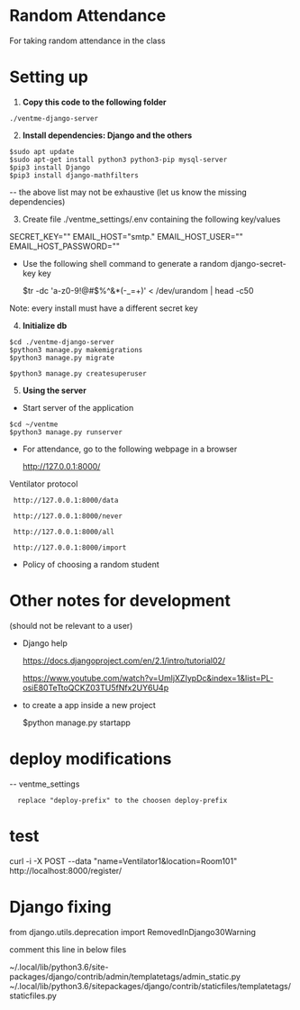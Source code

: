# Random Attendance
For taking random attendance in the class

# Setting up
  1. __Copy this code to the following folder__

   ```
   ./ventme-django-server
   ```

  2. __Install dependencies: Django and the others__
  
   ```
   $sudo apt update
   $sudo apt-get install python3 python3-pip mysql-server
   $pip3 install Django
   $pip3 install django-mathfilters
   ```

  -- the above list may not be exhaustive (let us know the missing dependencies)

 3.  Create file ./ventme_settings/.env containing the following key/values
 
SECRET_KEY="<django-secret-key>"
EMAIL_HOST="smtp.<your-smtp-server>"
EMAIL_HOST_USER="<user-on-smtp-server>"
EMAIL_HOST_PASSWORD="<password-of-the-user>"

* Use the following shell command to generate a random django-secret-key key

   $tr -dc 'a-z0-9!@#$%^&*(-_=+)' < /dev/urandom | head -c50

Note: every install must have a different secret key


  4. __Initialize db__

  ```
  $cd ./ventme-django-server
  $python3 manage.py makemigrations
  $python3 manage.py migrate
  ```
  ```
  $python3 manage.py createsuperuser
  ```

  5. __Using the server__

  - Start server of the application

   ```
   $cd ~/ventme
   $python3 manage.py runserver
   ```

  - For attendance, go to the following webpage in a browser

     http://127.0.0.1:8000/

Ventilator protocol

     http://127.0.0.1:8000/data

     http://127.0.0.1:8000/never

     http://127.0.0.1:8000/all

     http://127.0.0.1:8000/import

  - Policy of choosing a random student



# Other notes for development

(should not be relevant to a user)

- Django help

  https://docs.djangoproject.com/en/2.1/intro/tutorial02/
  
  https://www.youtube.com/watch?v=UmljXZIypDc&index=1&list=PL-osiE80TeTtoQCKZ03TU5fNfx2UY6U4p

- to create a app inside a new project

   $python manage.py startapp



# deploy modifications

  -- ventme_settings
  
      replace "deploy-prefix" to the choosen deploy-prefix

# test
curl -i -X POST --data "name=Ventilator1&location=Room101"  http://localhost:8000/register/



# Django fixing

from django.utils.deprecation import RemovedInDjango30Warning

comment this line in below files

~/.local/lib/python3.6/site-packages/django/contrib/admin/templatetags/admin_static.py
~/.local/lib/python3.6/sitepackages/django/contrib/staticfiles/templatetags/staticfiles.py
